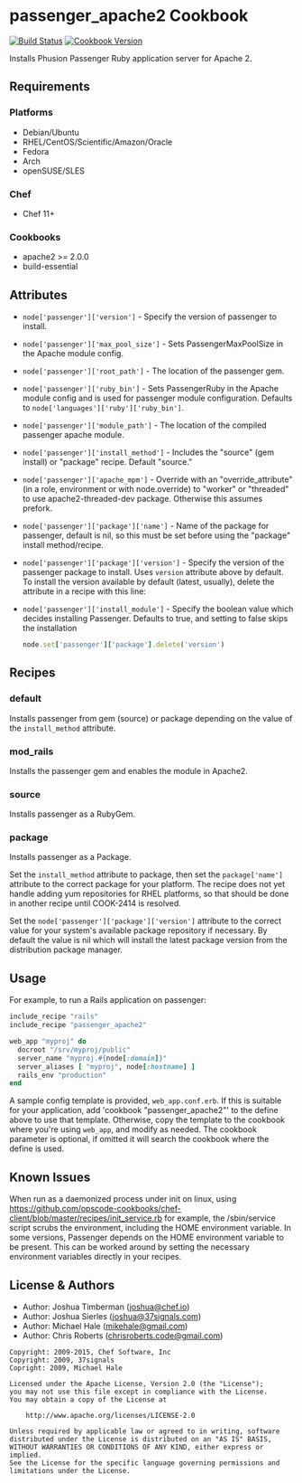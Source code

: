# passenger_apache2 Cookbook

[![Build Status](https://travis-ci.org/chef-cookbooks/passenger_apache2.svg?branch=master)](http://travis-ci.org/chef-cookbooks/passenger_apache2) [![Cookbook Version](https://img.shields.io/cookbook/v/passenger_apache2.svg)](https://supermarket.chef.io/cookbooks/passenger_apache2)

Installs Phusion Passenger Ruby application server for Apache 2.

## Requirements

### Platforms

- Debian/Ubuntu
- RHEL/CentOS/Scientific/Amazon/Oracle
- Fedora
- Arch
- openSUSE/SLES

### Chef

- Chef 11+

### Cookbooks

- apache2 >= 2.0.0
- build-essential

## Attributes

- `node['passenger']['version']` - Specify the version of passenger to install.
- `node['passenger']['max_pool_size']` - Sets PassengerMaxPoolSize in the Apache module config.
- `node['passenger']['root_path']` - The location of the passenger gem.
- `node['passenger']['ruby_bin']` - Sets PassengerRuby in the Apache module config and is used for passenger module configuration. Defaults to `node['languages']['ruby']['ruby_bin']`.
- `node['passenger']['module_path']` - The location of the compiled passenger apache module.
- `node['passenger']['install_method']` - Includes the "source" (gem install) or "package" recipe. Default "source."
- `node['passenger']['apache_mpm']` - Override with an "override_attribute" (in a role, environment or with node.override) to "worker" or "threaded" to use apache2-threaded-dev package. Otherwise this assumes prefork.
- `node['passenger']['package']['name']` - Name of the package for passenger, default is nil, so this must be set before using the "package" install method/recipe.
- `node['passenger']['package']['version']` - Specify the version of the passenger package to install. Uses `version` attribute above by default. To install the version available by default (latest, usually), delete the attribute in a recipe with this line:
- `node['passenger']['install_module']` - Specify the boolean value which decides installing Passenger. Defaults to true, and setting to false skips the installation

  ```ruby
  node.set['passenger']['package'].delete('version')
  ```

## Recipes

### default

Installs passenger from gem (source) or package depending on the value of the `install_method` attribute.

### mod_rails

Installs the passenger gem and enables the module in Apache2.

### source

Installs passenger as a RubyGem.

### package

Installs passenger as a Package.

Set the `install_method` attribute to package, then set the `package['name']` attribute to the correct package for your platform. The recipe does not yet handle adding yum repositories for RHEL platforms, so that should be done in another recipe until COOK-2414 is resolved.

Set the `node['passenger']['package']['version']` attribute to the correct value for your system's available package repository if necessary. By default the value is nil which will install the latest package version from the distribution package manager.

## Usage

For example, to run a Rails application on passenger:

```ruby
include_recipe "rails"
include_recipe "passenger_apache2"

web_app "myproj" do
  docroot "/srv/myproj/public"
  server_name "myproj.#{node[:domain]}"
  server_aliases [ "myproj", node[:hostname] ]
  rails_env "production"
end
```

A sample config template is provided, `web_app.conf.erb`. If this is suitable for your application, add 'cookbook "passenger_apache2"' to the define above to use that template. Otherwise, copy the template to the cookbook where you're using `web_app`, and modify as needed. The cookbook parameter is optional, if omitted it will search the cookbook where the define is used.

## Known Issues

When run as a daemonized process under init on linux, using <https://github.com/opscode-cookbooks/chef-client/blob/master/recipes/init_service.rb> for example, the /sbin/service script scrubs the environment, including the HOME environment variable. In some versions, Passenger depends on the HOME environment variable to be present. This can be worked around by setting the necessary environment variables directly in your recipes.

## License & Authors

- Author: Joshua Timberman ([joshua@chef.io](mailto:joshua@chef.io))
- Author: Joshua Sierles ([joshua@37signals.com](mailto:joshua@37signals.com))
- Author: Michael Hale ([mikehale@gmail.com](mailto:mikehale@gmail.com))
- Author: Chris Roberts ([chrisroberts.code@gmail.com](mailto:chrisroberts.code@gmail.com))

```text
Copyright: 2009-2015, Chef Software, Inc
Copyright: 2009, 37signals
Copright: 2009, Michael Hale

Licensed under the Apache License, Version 2.0 (the "License");
you may not use this file except in compliance with the License.
You may obtain a copy of the License at

    http://www.apache.org/licenses/LICENSE-2.0

Unless required by applicable law or agreed to in writing, software
distributed under the License is distributed on an "AS IS" BASIS,
WITHOUT WARRANTIES OR CONDITIONS OF ANY KIND, either express or implied.
See the License for the specific language governing permissions and
limitations under the License.
```
